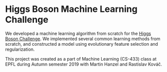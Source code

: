# Higgs Boson Machine Learning Challenge

We  developed  a  machine  learning  algorithm  from scratch for the [Higgs Boson Challenge](https://www.kaggle.com/c/higgs-boson). We implemented several common learning methods from scratch, and constructed a model using evolutionary feature selection and regularization.

This project was created as a part of Machine Learning (CS-433) class at EPFL during Autumn semester 2019 with Martin Hanzel and Rastislav Kováč.
